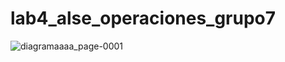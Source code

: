 # lab4_alse_operaciones_grupo7
![diagramaaaa_page-0001](https://user-images.githubusercontent.com/69565998/94819336-c0ea8380-03c4-11eb-8c38-9461c85038dd.jpg)

